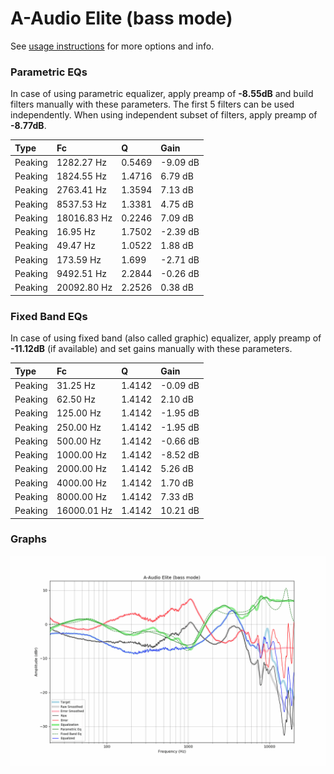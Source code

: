 # A-Audio Elite (bass mode)
See [usage instructions](https://github.com/jaakkopasanen/AutoEq#usage) for more options and info.

### Parametric EQs
In case of using parametric equalizer, apply preamp of **-8.55dB** and build filters manually
with these parameters. The first 5 filters can be used independently.
When using independent subset of filters, apply preamp of **-8.77dB**.

| Type    | Fc          |      Q | Gain     |
|:--------|:------------|:-------|:---------|
| Peaking | 1282.27 Hz  | 0.5469 | -9.09 dB |
| Peaking | 1824.55 Hz  | 1.4716 | 6.79 dB  |
| Peaking | 2763.41 Hz  | 1.3594 | 7.13 dB  |
| Peaking | 8537.53 Hz  | 1.3381 | 4.75 dB  |
| Peaking | 18016.83 Hz | 0.2246 | 7.09 dB  |
| Peaking | 16.95 Hz    | 1.7502 | -2.39 dB |
| Peaking | 49.47 Hz    | 1.0522 | 1.88 dB  |
| Peaking | 173.59 Hz   | 1.699  | -2.71 dB |
| Peaking | 9492.51 Hz  | 2.2844 | -0.26 dB |
| Peaking | 20092.80 Hz | 2.2526 | 0.38 dB  |

### Fixed Band EQs
In case of using fixed band (also called graphic) equalizer, apply preamp of **-11.12dB**
(if available) and set gains manually with these parameters.

| Type    | Fc          |      Q | Gain     |
|:--------|:------------|:-------|:---------|
| Peaking | 31.25 Hz    | 1.4142 | -0.09 dB |
| Peaking | 62.50 Hz    | 1.4142 | 2.10 dB  |
| Peaking | 125.00 Hz   | 1.4142 | -1.95 dB |
| Peaking | 250.00 Hz   | 1.4142 | -1.95 dB |
| Peaking | 500.00 Hz   | 1.4142 | -0.66 dB |
| Peaking | 1000.00 Hz  | 1.4142 | -8.52 dB |
| Peaking | 2000.00 Hz  | 1.4142 | 5.26 dB  |
| Peaking | 4000.00 Hz  | 1.4142 | 1.70 dB  |
| Peaking | 8000.00 Hz  | 1.4142 | 7.33 dB  |
| Peaking | 16000.01 Hz | 1.4142 | 10.21 dB |

### Graphs
![](./A-Audio%20Elite%20(bass%20mode).png)